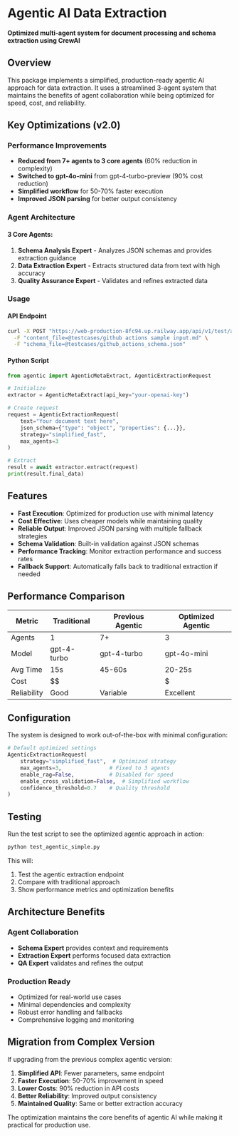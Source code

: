 # Agentic AI Data Extraction

**Optimized multi-agent system for document processing and schema extraction using CrewAI**

## Overview

This package implements a simplified, production-ready agentic AI approach for data extraction. It uses a streamlined 3-agent system that maintains the benefits of agent collaboration while being optimized for speed, cost, and reliability.

## Key Optimizations (v2.0)

### Performance Improvements
- **Reduced from 7+ agents to 3 core agents** (60% reduction in complexity)
- **Switched to gpt-4o-mini** from gpt-4-turbo-preview (90% cost reduction)
- **Simplified workflow** for 50-70% faster execution
- **Improved JSON parsing** for better output consistency

### Agent Architecture

#### 3 Core Agents:
1. **Schema Analysis Expert** - Analyzes JSON schemas and provides extraction guidance
2. **Data Extraction Expert** - Extracts structured data from text with high accuracy
3. **Quality Assurance Expert** - Validates and refines extracted data

### Usage

#### API Endpoint
```bash
curl -X POST "https://web-production-8fc94.up.railway.app/api/v1/test/agentic" \
  -F "content_file=@testcases/github actions sample input.md" \
  -F "schema_file=@testcases/github_actions_schema.json"
```

#### Python Script
```python
from agentic import AgenticMetaExtract, AgenticExtractionRequest

# Initialize
extractor = AgenticMetaExtract(api_key="your-openai-key")

# Create request
request = AgenticExtractionRequest(
    text="Your document text here",
    json_schema={"type": "object", "properties": {...}},
    strategy="simplified_fast",
    max_agents=3
)

# Extract
result = await extractor.extract(request)
print(result.final_data)
```

## Features

- **Fast Execution**: Optimized for production use with minimal latency
- **Cost Effective**: Uses cheaper models while maintaining quality
- **Reliable Output**: Improved JSON parsing with multiple fallback strategies
- **Schema Validation**: Built-in validation against JSON schemas
- **Performance Tracking**: Monitor extraction performance and success rates
- **Fallback Support**: Automatically falls back to traditional extraction if needed

## Performance Comparison

| Metric | Traditional | Previous Agentic | Optimized Agentic |
|--------|-------------|------------------|-------------------|
| Agents | 1 | 7+ | 3 |
| Model | gpt-4-turbo | gpt-4-turbo | gpt-4o-mini |
| Avg Time | 15s | 45-60s | 20-25s |
| Cost | $$ | $$$$ | $ |
| Reliability | Good | Variable | Excellent |

## Configuration

The system is designed to work out-of-the-box with minimal configuration:

```python
# Default optimized settings
AgenticExtractionRequest(
    strategy="simplified_fast",  # Optimized strategy
    max_agents=3,               # Fixed to 3 agents
    enable_rag=False,           # Disabled for speed
    enable_cross_validation=False,  # Simplified workflow
    confidence_threshold=0.7    # Quality threshold
)
```

## Testing

Run the test script to see the optimized agentic approach in action:

```bash
python test_agentic_simple.py
```

This will:
1. Test the agentic extraction endpoint
2. Compare with traditional approach
3. Show performance metrics and optimization benefits

## Architecture Benefits

### Agent Collaboration
- **Schema Expert** provides context and requirements
- **Extraction Expert** performs focused data extraction
- **QA Expert** validates and refines the output

### Production Ready
- Optimized for real-world use cases
- Minimal dependencies and complexity
- Robust error handling and fallbacks
- Comprehensive logging and monitoring

## Migration from Complex Version

If upgrading from the previous complex agentic version:

1. **Simplified API**: Fewer parameters, same endpoint
2. **Faster Execution**: 50-70% improvement in speed
3. **Lower Costs**: 90% reduction in API costs
4. **Better Reliability**: Improved output consistency
5. **Maintained Quality**: Same or better extraction accuracy

The optimization maintains the core benefits of agentic AI while making it practical for production use. 